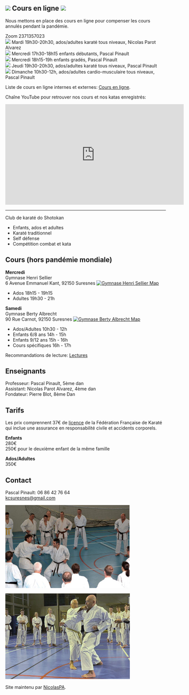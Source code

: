 ## <img src="https://github.githubassets.com/images/icons/emoji/unicode/1f94b.png" width=24px> Cours en ligne <img src="https://github.githubassets.com/images/icons/emoji/unicode/1f94b.png" width=24px>

Nous mettons en place des cours en ligne pour compenser les cours annulés pendant la pandémie.

Zoom 2371357023  
<img src="https://github.githubassets.com/images/icons/emoji/unicode/1f450.png" width=16px> Mardi 19h30-20h30, ados/adultes karaté tous niveaux, Nicolas Parot Alvarez  
<img src="https://github.githubassets.com/images/icons/emoji/unicode/1f466.png" width=16px> Mercredi 17h30-18h15 enfants débutants, Pascal Pinault  
<img src="https://github.githubassets.com/images/icons/emoji/unicode/1f467.png" width=16px> Mercredi 18h15-19h enfants gradés, Pascal Pinault  
<img src="https://github.githubassets.com/images/icons/emoji/unicode/1f44a.png" width=16px> Jeudi 19h30-20h30, ados/adultes karaté tous niveaux, Pascal Pinault  
<img src="https://github.githubassets.com/images/icons/emoji/unicode/270c.png" width=16px> Dimanche 10h30-12h, ados/adultes cardio-musculaire tous niveaux, Pascal Pinault  

Liste de cours en ligne internes et externes: [Cours en ligne](pages/cours_en_ligne.md).

Chaîne YouTube pour retrouver nos cours et nos katas enregistrés:

<iframe width="560" height="315" src="https://www.youtube.com/embed/videoseries?list=PLFyA7dBi1OKxRijOP8j6qMeFodn9YHJf-" frameborder="0" allow="accelerometer; autoplay; clipboard-write; encrypted-media; gyroscope; picture-in-picture" allowfullscreen></iframe>

<hr>

Club de karaté do Shotokan
- Enfants, ados et adultes
- Karaté traditionnel
- Self défense
- Compétition combat et kata

## Cours (hors pandémie mondiale)

**Mercredi**  
Gymnase Henri Sellier  
6 Avenue Emmanuel Kant, 92150 Suresnes [![Gymnase Henri Sellier Map](https://i.imgur.com/pBrsGZj.png)](https://www.google.com/maps/place/6+Avenue+Emmanuel+Kant,+92150+Suresnes,+France/@48.8616052,2.201923,17z/data=!3m1!4b1!4m5!3m4!1s0x47e664b382440f93:0x23ba38be5b6ac41d!8m2!3d48.8616052!4d2.204117) 
- Ados 18h15 - 19h15
- Adultes 19h30 - 21h

**Samedi**  
Gymnase Berty Albrecht  
90 Rue Carnot, 92150 Suresnes [![Gymnase Berty Albrecht Map](https://i.imgur.com/pBrsGZj.png)](https://www.google.com/maps/place/Gymnase+Berty+Albrecht/@48.8757195,2.2266556,17z/data=!3m1!4b1!4m5!3m4!1s0x47e664de8f643413:0x1a63ff651aae9916!8m2!3d48.8757195!4d2.2288443?hl=en) 
- Ados/Adultes 10h30 - 12h
- Enfants 6/8 ans 14h - 15h
- Enfants 9/12 ans 15h - 16h
- Cours spécifiques 16h - 17h


Recommandations de lecture: [Lectures](pages/lectures.md)

## Enseignants

Professeur: Pascal Pinault, 5ème dan  
Assistant: Nicolas Parot Alvarez, 4ème dan  
Fondateur: Pierre Blot, 8ème Dan

## Tarifs

Les prix comprennent 37€ de [licence](https://www.ffkarate.fr/espace-licencies/la-licence-federale/) de la Fédération Française de Karaté qui inclue une assurance en responsabilité civile et accidents corporels.  

**Enfants**  
280€  
250€ pour le deuxième enfant de la même famille

**Ados/Adultes**  
350€

## Contact

Pascal Pinault: 06 86 42 76 64  
kcsuresnes@gmail.com

![Stage avec Pierre Blot](kcs_blot_390.jpeg)

![Stage avec Jean-Pierre Lavorato](kcs_lav.jpg)

Site maintenu par [NicolasPA](https://github.com/NicolasPA/kcsuresnes).
